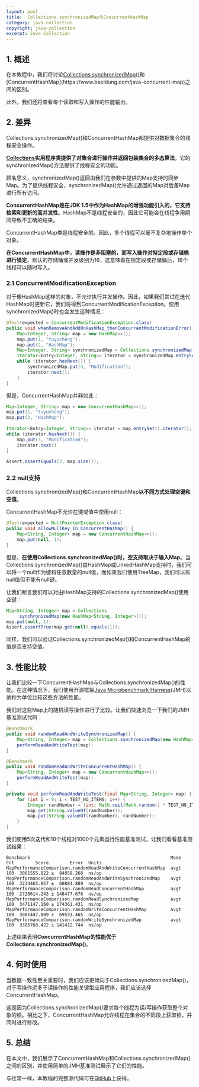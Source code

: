 ```yaml
---
layout: post
title:  Collections.synchronizedMap与ConcurrentHashMap
category: java-collection
copyright: java-collection
excerpt: Java Collection
---
```


## 1. 概述

在本教程中，我们将讨论[Collections.synchronizedMap()](https://docs.oracle.com/en/java/javase/11/docs/api/java.base/java/util/Collections.html#synchronizedMap(java.util.Map))和[ConcurrentHashMap](https://www.baeldung.com/java-concurrent-map)之间的区别。

此外，我们还将查看每个读取和写入操作的性能输出。

## 2. 差异

Collections.synchronizedMap()和ConcurrentHashMap都提供对数据集合的线程安全操作。

**[Collections](https://docs.oracle.com/en/java/javase/11/docs/api/java.base/java/util/Collections.html)实用程序类提供了对集合进行操作并返回包装集合的多态算法**。它的synchronizedMap()方法提供了线程安全的功能。

顾名思义，synchronizedMap()返回由我们在参数中提供的Map支持的同步Map。为了提供线程安全，synchronizedMap()允许通过返回的Map对后备Map进行所有访问。

**ConcurrentHashMap是在JDK 1.5中作为HashMap的增强功能引入的，它支持检索和更新的高并发性**。HashMap不是线程安全的，因此它可能会在线程争用期间导致不正确的结果。

ConcurrentHashMap类是线程安全的。因此，多个线程可以毫不复杂地操作单个对象。

**在ConcurrentHashMap中，读操作是非阻塞的，而写入操作对特定段或存储桶进行锁定**。默认的存储桶或并发级别为16，这意味着在锁定段或存储桶后，16个线程可以随时写入。

### 2.1 ConcurrentModificationException

对于像HashMap这样的对象，不允许执行并发操作。因此，如果我们尝试在迭代HashMap时更新它，我们将得到ConcurrentModificationException。使用synchronizedMap()时也会发生这种情况：

```java
@Test(expected = ConcurrentModificationException.class)
public void whenRemoveAndAddOnHashMap_thenConcurrentModificationError() {
    Map<Integer, String> map = new HashMap<>();
    map.put(1, "tuyucheng");
    map.put(2, "HashMap");
    Map<Integer, String> synchronizedMap = Collections.synchronizedMap(map);
    Iterator<Entry<Integer, String>> iterator = synchronizedMap.entrySet().iterator();
    while (iterator.hasNext()) {
        synchronizedMap.put(3, "Modification");
        iterator.next();
    }
}
```

但是，ConcurrentHashMap并非如此：

```java
Map<Integer, String> map = new ConcurrentHashMap<>();
map.put(1, "tuyucheng");
map.put(2, "HashMap");
 
Iterator<Entry<Integer, String>> iterator = map.entrySet().iterator();
while (iterator.hasNext()) {
    map.put(3, "Modification");
    iterator.next()
}
 
Assert.assertEquals(3, map.size());
```

### 2.2 null支持

Collections.synchronizedMap()和ConcurrentHashMap**以不同方式处理空键和空值**。

ConcurrentHashMap不允许在键或值中使用null：

```java
@Test(expected = NullPointerException.class)
public void allowNullKey_In_ConcurrentHasMap() {
    Map<String, Integer> map = new ConcurrentHashMap<>();
    map.put(null, 1);
}
```

但是，**在使用Collections.synchronizedMap()时，空支持取决于输入Map**。当Collections.synchronizedMap()由HashMap或LinkedHashMap支持时，我们可以将一个null作为键和任意数量的null值，而如果我们使用TreeMap，我们可以有null值但不能有null键。

让我们断言我们可以对由HashMap支持的Collections.synchronizedMap()使用空键：

```java
Map<String, Integer> map = Collections
    .synchronizedMap(new HashMap<String, Integer>());
map.put(null, 1);
Assert.assertTrue(map.get(null).equals(1));
```

同样，我们可以验证Collections.synchronizedMap()和ConcurrentHashMap的值是否支持空值。

## 3. 性能比较

让我们比较一下ConcurrentHashMap与Collections.synchronizedMap()的性能。在这种情况下，我们使用开源框架[Java Microbenchmark Harness](https://www.baeldung.com/java-microbenchmark-harness)(JMH)以纳秒为单位比较这些方法的性能。

我们对这些Map上的随机读写操作进行了比较。让我们快速浏览一下我们的JMH基准测试代码：

```java
@Benchmark
public void randomReadAndWriteSynchronizedMap() {
    Map<String, Integer> map = Collections.synchronizedMap(new HashMap<String, Integer>());
    performReadAndWriteTest(map);
}

@Benchmark
public void randomReadAndWriteConcurrentHashMap() {
    Map<String, Integer> map = new ConcurrentHashMap<>();
    performReadAndWriteTest(map);
}

private void performReadAndWriteTest(final Map<String, Integer> map) {
    for (int i = 0; i < TEST_NO_ITEMS; i++) {
        Integer randNumber = (int) Math.ceil(Math.random() * TEST_NO_ITEMS);
        map.get(String.valueOf(randNumber));
        map.put(String.valueOf(randNumber), randNumber);
    }
}
```

我们使用5次迭代和10个线程对1000个元素运行性能基准测试，让我们看看基准测试结果：

```text
Benchmark                                                     Mode  Cnt        Score        Error  Units
MapPerformanceComparison.randomReadAndWriteConcurrentHashMap  avgt  100  3061555.822 ±  84058.268  ns/op
MapPerformanceComparison.randomReadAndWriteSynchronizedMap    avgt  100  3234465.857 ±  60884.889  ns/op
MapPerformanceComparison.randomReadConcurrentHashMap          avgt  100  2728614.243 ± 148477.676  ns/op
MapPerformanceComparison.randomReadSynchronizedMap            avgt  100  3471147.160 ± 174361.431  ns/op
MapPerformanceComparison.randomWriteConcurrentHashMap         avgt  100  3081447.009 ±  69533.465  ns/op
MapPerformanceComparison.randomWriteSynchronizedMap           avgt  100  3385768.422 ± 141412.744  ns/op
```

上述结果表明**ConcurrentHashMap的性能优于Collections.synchronizedMap()**。

## 4. 何时使用

当数据一致性至关重要时，我们应该更倾向于Collections.synchronizedMap()，对于写操作远多于读操作的性能关键型应用程序，我们应该选择ConcurrentHashMap。

这是因为Collections.synchronizedMap()要求每个线程为读/写操作获取整个对象的锁。相比之下，ConcurrentHashMap允许线程在集合的不同段上获取锁，并同时进行修改。

## 5. 总结

在本文中，我们展示了ConcurrentHashMap和Collections.synchronizedMap()之间的区别，并使用简单的JMH基准测试展示了它们的性能。

与往常一样，本教程的完整源代码可在[GitHub](https://github.com/tuyucheng7/taketoday-tutorial4j/tree/master/java-core-modules/java-collections-maps-3)上获得。